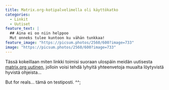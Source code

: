 ```yaml
---
title: Matrix.org-kotipalvelimella oli käyttökatko
categories:
  - Linkit
  - Uutiset
feature_text: |
  ## Aina ei oo niin helppoo
  Mut onneks tulee kuntoon ku vähän tunkkaa!
feature_image: "https://picsum.photos/2560/600?image=733"
image: "https://picsum.photos/2560/600?image=733"
---
```


Tässä kokeillaan miten linkki toimisi suoraan ulospäin meidän uutisesta [matrix.org uutinen](https://matrix.org), jolloin voisi tehdä lyhyitä yhteenvetoja muualta löytyvistä hyvistä ohjeista...

<!-- more -->

But for reals... tämä on testiposti. ^^;